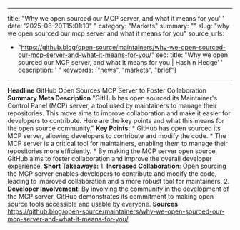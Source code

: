 ﻿---

title: "Why we open sourced our MCP server, and what it means for you''
date: '2025-08-20T15:01:10""
category: "Markets"
summary: ""
slug: "why we open sourced our mcp server and what it means for you"
source_urls:
  - "https://github.blog/open-source/maintainers/why-we-open-sourced-our-mcp-server-and-what-it-means-for-you/"
seo:
  title: "Why we open sourced our MCP server, and what it means for you | Hash n Hedge''
  description: '"
  keywords: ["news", "markets", "brief"]

---
**Headline** GitHub Open Sources MCP Server to Foster Collaboration  **Summary Meta Description** "GitHub has open sourced its Maintainer's Control Panel (MCP) server, a tool used by maintainers to manage their repositories. This move aims to improve collaboration and make it easier for developers to contribute. Here are the key points and what this means for the open source community."  **Key Points:**  * GitHub has open sourced its MCP server, allowing developers to contribute and modify the code. * The MCP server is a critical tool for maintainers, enabling them to manage their repositories more efficiently. * By making the MCP server open source, GitHub aims to foster collaboration and improve the overall developer experience.  **Short Takeaways:**  1. **Increased Collaboration**: Open sourcing the MCP server enables developers to contribute and modify the code, leading to improved collaboration and a more robust tool for maintainers. 2. **Developer Involvement**: By involving the community in the development of the MCP server, GitHub demonstrates its commitment to making open source tools accessible and usable by everyone.  **Sources** https://github.blog/open-source/maintainers/why-we-open-sourced-our-mcp-server-and-what-it-means-for-you/ 

